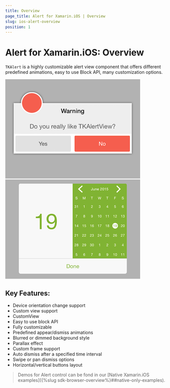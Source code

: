 ```yaml
---
title: Overview
page_title: Alert for Xamarin.iOS | Overview
slug: ios-alert-overview
position: 1
---
```


# Alert for Xamarin.iOS: Overview

<code>TKAlert</code> is a highly customizable alert view component that offers different predefined animations, easy to use Block API, many customization options. 

<img src="../images/alert-overview-001.png"/> <img src="../images/alert-overview-002.png"/>

## Key Features:

<ul>
<li>Device orientation change support </li>
<li>Custom view support</li>
<li>CustomView</li>
<li>Easy to use block API</li>
<li>Fully customizable</li>
<li>Predefined appear/dismiss animations</li>
<li>Blurred or dimmed background style </li>
<li>Parallax effect</li>
<li>Custom frame support</li>
<li>Auto dismiss after a specified time interval</li>
<li>Swipe or pan dismiss options</li>
<li>Horizontal/vertical buttons layout</li>
</ul>

> Demos for Alert control can be fond in our [Native Xamarin.iOS examples]({%slug sdk-browser-overview%}##native-only-examples).
